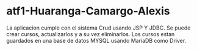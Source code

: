 # atf1-Huaranga-Camargo-Alexis


La aplicacion cumple con el sistema Crud usando JSP Y JDBC. Se puede crear cursos, actualizarlos y a su vez eliminarlos. 
Los cursos estan guardados en una base de datos MYSQL usando MariaDB como Driver.

